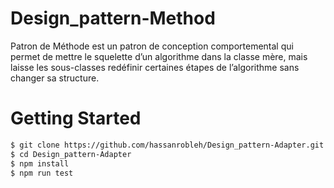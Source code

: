 # Design_pattern-Method

Patron de Méthode est un patron de conception comportemental
qui permet de mettre le squelette d’un algorithme dans
la classe mère, mais laisse les sous-classes redéfinir certaines
étapes de l’algorithme sans changer sa structure.

# Getting Started

```bash
$ git clone https://github.com/hassanrobleh/Design_pattern-Adapter.git
$ cd Design_pattern-Adapter
$ npm install
$ npm run test
